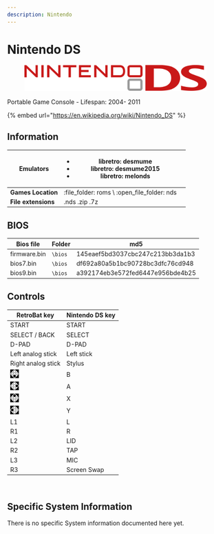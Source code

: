 ```yaml
---
description: Nintendo
---
```


# Nintendo DS

<figure><img src="https://raw.githubusercontent.com/fabricecaruso/es-theme-carbon/master/art/logos/nds.svg" alt=""><figcaption></figcaption></figure>

Portable Game Console - Lifespan: 2004- 2011

{% embed url="https://en.wikipedia.org/wiki/Nintendo_DS" %}

## Information

| **Emulators**       | <ul><li>libretro: desmume</li><li>libretro: desmume2015</li><li>libretro: melonds</li></ul> |   |
| ------------------- | ------------------------------------------------------------------------------------------- | - |
| **Games Location**  | :file\_folder: roms \ :open\_file\_folder: nds                                              |   |
| **File extensions** | .nds .zip .7z                                                                               |   |

## BIOS

| Bios file    | Folder  | md5                              |
| ------------ | ------- | -------------------------------- |
| firmware.bin | `\bios` | 145eaef5bd3037cbc247c213bb3da1b3 |
| bios7.bin    | `\bios` | df692a80a5b1bc90728bc3dfc76cd948 |
| bios9.bin    | `\bios` | a392174eb3e572fed6447e956bde4b25 |

## Controls

| RetroBat key                                                                           | Nintendo DS key |
| -------------------------------------------------------------------------------------- | --------------- |
| START                                                                                  | START           |
| SELECT / BACK                                                                          | SELECT          |
| D-PAD                                                                                  | D-PAD           |
| Left analog stick                                                                      | Left stick      |
| Right analog stick                                                                     | Stylus          |
| ![A](<../../../.gitbook/assets/image (1) (2) (1).png>)                                 | B               |
| ![B](<../../../.gitbook/assets/image (4) (1).png>)                                     | A               |
| <img src="../../../.gitbook/assets/image (3) (1) (2).png" alt="" data-size="original"> | X               |
| <img src="../../../.gitbook/assets/image (2) (1) (1).png" alt="" data-size="line">     | Y               |
| L1                                                                                     | L               |
| R1                                                                                     | R               |
| L2                                                                                     | LID             |
| R2                                                                                     | TAP             |
| L3                                                                                     | MIC             |
| R3                                                                                     | Screen Swap     |

<figure><img src="https://i.imgur.com/5Fa7LxI.png" alt=""><figcaption></figcaption></figure>

## Specific System Information

There is no specific System information documented here yet.
